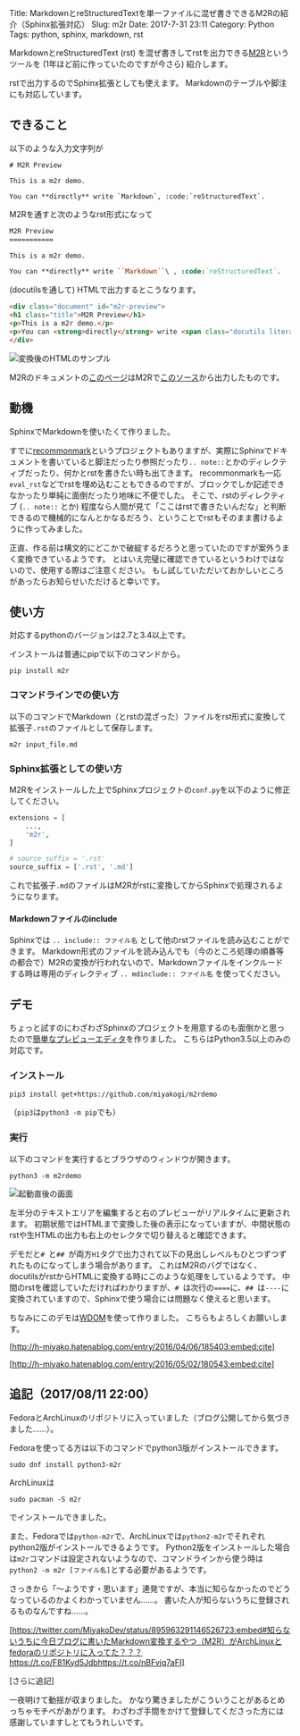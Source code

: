 Title: MarkdownとreStructuredTextを単一ファイルに混ぜ書きできるM2Rの紹介（Sphinx拡張対応）
Slug: m2r
Date: 2017-7-31 23:11
Category: Python
Tags: python, sphinx, markdown, rst

MarkdownとreStructuredText (rst) を混ぜ書きしてrstを出力できる[M2R](https://github.com/miyakogi/m2r)というツールを (1年ほど前に作っていたのですが今さら) 紹介します。

rstで出力するのでSphinx拡張としても使えます。
Markdownのテーブルや脚注にも対応しています。

<!--more-->

## できること

以下のような入力文字列が

```
# M2R Preview

This is a m2r demo.

You can **directly** write `Markdown`, :code:`reStructuredText`.
```

M2Rを通すと次のようなrst形式になって

```rst
M2R Preview
===========

This is a m2r demo.

You can **directly** write ``Markdown``\ , :code:`reStructuredText`.
```

(docutilsを通して) HTMLで出力するとこうなります。

```html
<div class="document" id="m2r-preview">
<h1 class="title">M2R Preview</h1>
<p>This is a m2r demo.</p>
<p>You can <strong>directly</strong> write <span class="docutils literal">Markdown</span>, <code>reStructuredText</code>.</p>
</div>
```

![変換後のHTMLのサンプル](https://raw.githubusercontent.com/wiki/miyakogi/m2rdemo/images/html.png)

M2Rのドキュメントの[このページ](https://miyakogi.github.io/m2r/example.html)はM2Rで[このソース](https://raw.githubusercontent.com/miyakogi/m2r/master/docs/example.md)から出力したものです。

## 動機

SphinxでMarkdownを使いたくて作りました。

すでに[recommonmark](https://recommonmark.readthedocs.io/en/latest/)というプロジェクトもありますが、実際にSphinxでドキュメントを書いていると脚注だったり参照だったり`.. note::`とかのディレクティブだったり、何かとrstを書きたい時も出てきます。
recommonmarkも一応`eval_rst`などでrstを埋め込むこともできるのですが、ブロックでしか記述できなかったり単純に面倒だったり地味に不便でした。
そこで、rstのディレクティブ (`.. note::` とか) 程度なら人間が見て「ここはrstで書きたいんだな」と判断できるので機械的になんとかなるだろう、ということでrstもそのまま書けるように作ってみました。

正直、作る前は構文的にどこかで破綻するだろうと思っていたのですが案外うまく変換できているようです。
とはいえ完璧に確認できているというわけではないので、使用する際はご注意ください。
もし試していただいておかしいところがあったらお知らせいただけると幸いです。

## 使い方

対応するpythonのバージョンは2.7と3.4以上です。

インストールは普通にpipで以下のコマンドから。

```
pip install m2r
```

### コマンドラインでの使い方

以下のコマンドでMarkdown（とrstの混ざった）ファイルをrst形式に変換して拡張子`.rst`のファイルとして保存します。

```
m2r input_file.md
```

### Sphinx拡張としての使い方

M2Rをインストールした上でSphinxプロジェクトの`conf.py`を以下のように修正してください。

```python
extensions = [
    ...,
    'm2r',
]

# source_suffix = '.rst'
source_suffix = ['.rst', '.md']
```

これで拡張子`.md`のファイルはM2Rがrstに変換してからSphinxで処理されるようになります。

#### Markdownファイルのinclude

Sphinxでは `.. include:: ファイル名` として他のrstファイルを読み込むことができます。
Markdown形式のファイルを読み込んでも（今のところ処理の順番等の都合で）M2Rの変換が行われないので、Markdownファイルをインクルードする時は専用のディレクティブ `.. mdinclude:: ファイル名` を使ってください。

## デモ

ちょっと試すのにわざわざSphinxのプロジェクトを用意するのも面倒かと思ったので[簡単なプレビューエディタ](https://github.com/miyakogi/m2rdemo)を作りました。
こちらはPython3.5以上のみの対応です。

### インストール

```
pip3 install get+https://github.com/miyakogi/m2rdemo
```

（`pip3`は`python3 -m pip`でも）

### 実行

以下のコマンドを実行するとブラウザのウィンドウが開きます。

```
python3 -m m2rdemo
```

![起動直後の画面](https://raw.githubusercontent.com/wiki/miyakogi/m2rdemo/images/preview.png)

左半分のテキストエリアを編集すると右のプレビューがリアルタイムに更新されます。
初期状態ではHTMLまで変換した後の表示になっていますが、中間状態のrstや生HTMLの出力も右上のセレクタで切り替えると確認できます。

デモだと`# `と`## `が両方`H1`タグで出力されて以下の見出しレベルもひとつずつずれたものになってしまう場合があります。
これはM2Rのバグではなく、docutilsがrstからHTMLに変換する時にこのような処理をしているようです。
中間のrstを確認していただければわかりますが、`# `は次行の`====`に、`## `は`----`に変換されていますので、Sphinxで使う場合には問題なく使えると思います。

ちなみにこのデモは[WDOM](https://github.com/miyakogi/wdom)を使って作りました。
こちらもよろしくお願いします。

[http://h-miyako.hatenablog.com/entry/2016/04/06/185403:embed:cite]

[http://h-miyako.hatenablog.com/entry/2016/05/02/180543:embed:cite]

## 追記（2017/08/11 22:00）

FedoraとArchLinuxのリポジトリに入っていました（ブログ公開してから気づきました……）。

Fedoraを使ってる方は以下のコマンドでpython3版がインストールできます。

```
sudo dnf install python3-m2r
```

ArchLinuxは

```
sudo pacman -S m2r
```

でインストールできました。

また、Fedoraでは`python-m2r`で、ArchLinuxでは`python2-m2r`でそれぞれpython2版がインストールできるようです。
Python2版をインストールした場合は`m2r`コマンドは設定されないようなので、コマンドラインから使う時は`python2 -m m2r [ファイル名]`とする必要があるようです。

さっきから「〜ようです・思います」連発ですが、本当に知らなかったのでどうなっているのかよくわかっていません……。
書いた人が知らないうちに登録されるものなんですね……。

[https://twitter.com/MiyakoDev/status/895963291146526723:embed#知らないうちに今日ブログに書いたMarkdown変換するやつ（M2R）がArchLinuxとfedoraのリポジトリに入ってた？？？https://t.co/F81Kyd5Jdbhttps://t.co/nBFvjq7aFI]

[さらに追記]

一夜明けて動揺が収まりました。
かなり驚きましたがこういうことがあるとめっちゃモチベがあがります。
わざわざ手間をかけて登録してくださった方には感謝していますしとてもうれしいです。
